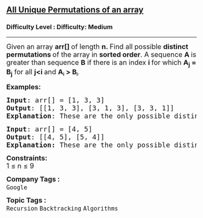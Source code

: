 <h2><a href="https://www.geeksforgeeks.org/problems/all-unique-permutations-of-an-array/1?page=6&company=Google&sortBy=submissions">All Unique Permutations of an array</a></h2><h3>Difficulty Level : Difficulty: Medium</h3><hr><div class="problems_problem_content__Xm_eO"><p><span style="font-size: 18px;">Given an array&nbsp;<strong>arr[]&nbsp;</strong>of length&nbsp;<strong>n.&nbsp;</strong>Find all possible&nbsp;<strong>distinct permutations&nbsp;</strong>of the array in&nbsp;<strong>sorted order</strong>. A sequence&nbsp;<strong>A&nbsp;</strong>is greater than sequence&nbsp;<strong>B</strong>&nbsp;if there is an index&nbsp;<strong>i&nbsp;</strong>for which&nbsp;<strong>A<sub>j</sub>&nbsp;= B<sub>j</sub></strong>&nbsp;for all&nbsp;<strong>j&lt;i&nbsp;</strong>and&nbsp;</span><strong><span style="font-size: 18px;">A</span><sub>i</sub><span style="font-size: 18px;">&nbsp;&gt; B</span><sub>i</sub></strong>.</p>
<p><span style="font-size: 18px;"><strong>Examples:</strong></span></p>
<pre><span style="font-size: 18px;"><strong>Input</strong>: arr[] = [1, 3, 3]
<strong>Output</strong>: [[1, 3, 3], [3, 1, 3], [3, 3, 1]]
<strong>Explanation</strong>: These are the only possible distinct permutations for the given array.</span>
</pre>
<pre><span style="font-size: 18px;"><strong>Input</strong>: arr[] = [4, 5]
<strong>Output</strong>: [[4, 5], [5, 4]]<br><strong>Explanation:</strong> These are the only possible distinct permutations for the given array.
</span></pre>
<p><span style="font-size: 18px;"><strong>Constraints:</strong></span><br><span style="font-size: 18px;">1 ≤ n ≤ 9</span></p></div><p><span style=font-size:18px><strong>Company Tags : </strong><br><code>Google</code>&nbsp;<br><p><span style=font-size:18px><strong>Topic Tags : </strong><br><code>Recursion</code>&nbsp;<code>Backtracking</code>&nbsp;<code>Algorithms</code>&nbsp;